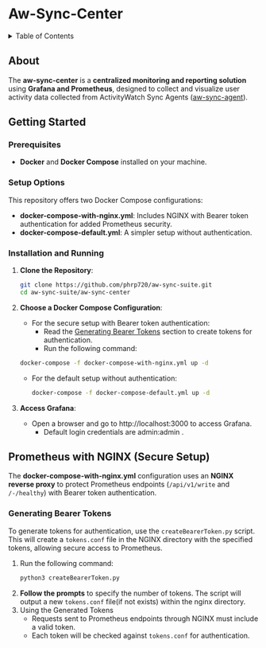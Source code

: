 # Aw-Sync-Center


<details>

<summary>Table of Contents</summary>

1. [About](#about)
2. [Getting Started](#getting-started)
    - [Prerequisites](#prerequisites)
    - [Setup Options](#setup-options)
    - [Installation and Running](#installation-and-running)
3. [Prometheus with NGINX (Secure Setup)](#prometheus-with-nginx-secure-setup)
    - [Generating Bearer Tokens](#generating-bearer-tokens)

</details>

## About

The **aw-sync-center** is a **centralized monitoring and reporting solution** using **Grafana and Prometheus**, designed to collect and visualize user activity data collected from ActivityWatch Sync Agents ([aw-sync-agent](https://github.com/phrp720/aw-sync-suite/tree/master/aw-sync-agent)).


## Getting Started

### Prerequisites
- **Docker** and **Docker Compose** installed on your machine.

### Setup Options

This repository offers two Docker Compose configurations:
- **docker-compose-with-nginx.yml**: Includes NGINX with Bearer token authentication for added Prometheus security.
- **docker-compose-default.yml**: A simpler setup without authentication.

### Installation and Running

1. **Clone the Repository**:
   ```bash
   git clone https://github.com/phrp720/aw-sync-suite.git
   cd aw-sync-suite/aw-sync-center

2. **Choose a Docker Compose Configuration**:

   - For the secure setup with Bearer token authentication:
     - Read the [Generating Bearer Tokens](#generating-bearer-tokens) section to create tokens for authentication.
     - Run the following command:
    ```bash
    docker-compose -f docker-compose-with-nginx.yml up -d
    ```
   - For the default setup without authentication:
     ```bash
     docker-compose -f docker-compose-default.yml up -d
      ```
3. **Access Grafana**:

   - Open a browser and go to http://localhost:3000 to access Grafana.
     - Default login credentials are admin:admin .
   
## Prometheus with NGINX (Secure Setup)

The **docker-compose-with-nginx.yml** configuration uses an **NGINX reverse proxy** to protect Prometheus endpoints (`/api/v1/write` and `/-/healthy`) with Bearer token authentication.

### Generating Bearer Tokens

To generate tokens for authentication, use the `createBearerToken.py` script. This will create a `tokens.conf` file in the NGINX directory with the specified tokens, allowing secure access to Prometheus.

1. Run the following command:
   ```bash
   python3 createBearerToken.py
   ```
2. **Follow the prompts** to specify the number of tokens. The script will output a new `tokens.conf` file(if not exists) within the nginx directory.
3. Using the Generated Tokens
   - Requests sent to Prometheus endpoints through NGINX must include a valid token.
   - Each token will be checked against `tokens.conf` for authentication.

